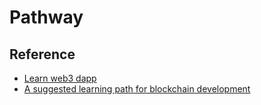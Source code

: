 # Pathway

## Reference

- [Learn web3 dapp](https://github.com/figment-networks/learn-web3-dapp)
- [A suggested learning path for blockchain development](https://github.com/protofire/blockchain-learning-path)
